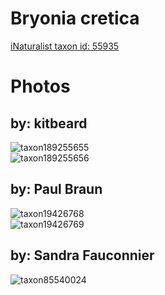 
Bryonia cretica
===============
  
[iNaturalist taxon id: 55935](https://www.inaturalist.org/taxa/55935)
# Photos

## by: kitbeard
  
![taxon189255655](https://inaturalist-open-data.s3.amazonaws.com/photos/202725651/medium.jpeg)  
![taxon189255656](https://inaturalist-open-data.s3.amazonaws.com/photos/202725615/medium.jpeg)
## by: Paul Braun
  
![taxon19426768](https://inaturalist-open-data.s3.amazonaws.com/photos/21211509/medium.jpg)  
![taxon19426769](https://inaturalist-open-data.s3.amazonaws.com/photos/21211511/medium.jpg)
## by: Sandra Fauconnier
  
![taxon85540024](https://inaturalist-open-data.s3.amazonaws.com/photos/91783437/medium.jpg)